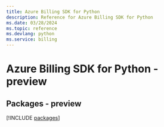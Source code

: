 ```yaml
---
title: Azure Billing SDK for Python
description: Reference for Azure Billing SDK for Python
ms.date: 03/28/2024
ms.topic: reference
ms.devlang: python
ms.service: billing
---
```

# Azure Billing SDK for Python - preview
## Packages - preview
[!INCLUDE [packages](billing-index.md)]